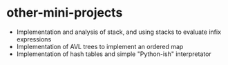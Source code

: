 # other-mini-projects
*   Implementation and analysis of stack, and using stacks to evaluate infix expressions
*   Implementation of AVL trees to implement an ordered map
*   Implementation of hash tables and simple "Python-ish" interpretator

